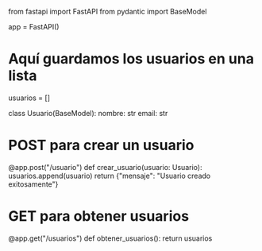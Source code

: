 from fastapi import FastAPI
from pydantic import BaseModel

app = FastAPI()

# Aquí guardamos los usuarios en una lista
usuarios = []

class Usuario(BaseModel):
    nombre: str
    email: str

# POST para crear un usuario
@app.post("/usuario")
def crear_usuario(usuario: Usuario):
    usuarios.append(usuario)
    return {"mensaje": "Usuario creado exitosamente"}

# GET para obtener usuarios
@app.get("/usuarios")
def obtener_usuarios():
    return usuarios
